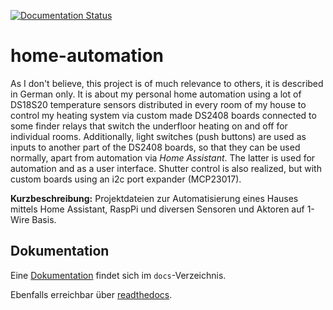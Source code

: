 [![Documentation Status](https://readthedocs.org/projects/la-sve-home-automation/badge/?version=latest)](https://la-sve-home-automation.readthedocs.io/en/latest/?badge=latest)

# home-automation

As I don't believe, this project is of much relevance to others, it is described in German only.
It is about my personal home automation using a lot of DS18S20 temperature sensors distributed in every room of my house to control my heating system via custom made DS2408 boards connected to some finder relays that switch the underfloor heating on and off for individual rooms.
Additionally, light switches (push buttons) are used as inputs to another part of the DS2408 boards, so that they can be used normally, apart from automation via _Home Assistant_. The latter is used for automation and as a user interface. Shutter control is also realized, but with custom boards using an i2c port expander (MCP23017).

**Kurzbeschreibung:** Projektdateien zur Automatisierung eines Hauses mittels Home Assistant, RaspPi und diversen Sensoren und Aktoren auf 1-Wire Basis.

## Dokumentation
Eine [Dokumentation](docs/index.md) findet sich im `docs`-Verzeichnis.

Ebenfalls erreichbar über [readthedocs](https://la-sve-home-automation.readthedocs.io/en/latest/).
